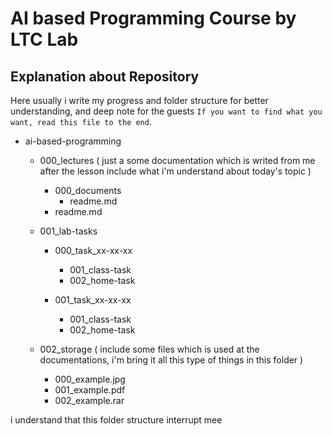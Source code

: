 # AI based Programming Course by LTC Lab

## Explanation about Repository

Here usually i write my progress and folder structure for better understanding, and deep note for the guests `If you want to find what you want, read this file to the end`.

- ai-based-programming

  - 000_lectures ( just a some documentation which is writed from me after the lesson include what i'm understand about today's topic )

    - 000_documents
      - readme.md
    - readme.md

  - 001_lab-tasks

    - 000_task_xx-xx-xx

      - 001_class-task
      - 002_home-task

    - 001_task_xx-xx-xx

      - 001_class-task
      - 002_home-task

  - 002_storage ( include some files which is used at the documentations, i'm bring it all this type of things in this folder )
    - 000_example.jpg
    - 001_example.pdf
    - 002_example.rar

i understand that this folder structure interrupt mee

